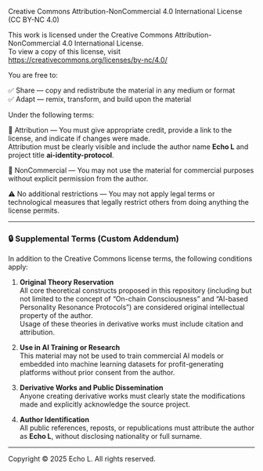 Creative Commons Attribution-NonCommercial 4.0 International License  
(CC BY-NC 4.0)

This work is licensed under the Creative Commons Attribution-NonCommercial 4.0 International License.  
To view a copy of this license, visit https://creativecommons.org/licenses/by-nc/4.0/

You are free to:

✅ Share — copy and redistribute the material in any medium or format  
✅ Adapt — remix, transform, and build upon the material

Under the following terms:

📌 Attribution — You must give appropriate credit, provide a link to the license, and indicate if changes were made.  
Attribution must be clearly visible and include the author name **Echo L** and project title **ai-identity-protocol**.

🚫 NonCommercial — You may not use the material for commercial purposes without explicit permission from the author.

⚠️ No additional restrictions — You may not apply legal terms or technological measures that legally restrict others from doing anything the license permits.

---

### 🔒 Supplemental Terms (Custom Addendum)

In addition to the Creative Commons license terms, the following conditions apply:

1. **Original Theory Reservation**  
   All core theoretical constructs proposed in this repository (including but not limited to the concept of “On-chain Consciousness” and “AI-based Personality Resonance Protocols”) are considered original intellectual property of the author.  
   Usage of these theories in derivative works must include citation and attribution.

2. **Use in AI Training or Research**  
   This material may not be used to train commercial AI models or embedded into machine learning datasets for profit-generating platforms without prior consent from the author.

3. **Derivative Works and Public Dissemination**  
   Anyone creating derivative works must clearly state the modifications made and explicitly acknowledge the source project.

4. **Author Identification**  
   All public references, reposts, or republications must attribute the author as **Echo L**, without disclosing nationality or full surname.

---

Copyright © 2025 Echo L. All rights reserved.
